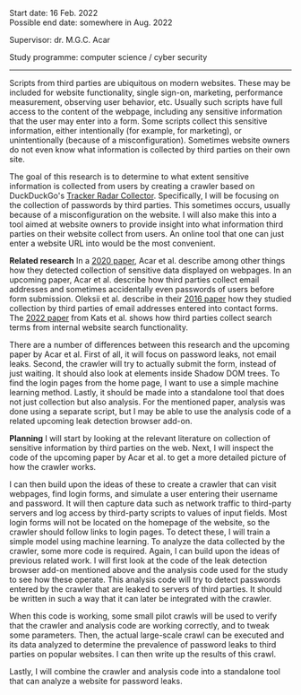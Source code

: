 Start date: 16 Feb. 2022<br>Possible end date: somewhere in Aug. 2022

Supervisor: dr. M.G.C. Acar

Study programme: computer science / cyber security

---

Scripts from third parties are ubiquitous on modern websites. These may be included for website functionality, single sign-on, marketing, performance measurement, observing user behavior, etc. Usually such scripts have full access to the content of the webpage, including any sensitive information that the user may enter into a form. Some scripts collect this sensitive information, either intentionally (for example, for marketing), or unintentionally (because of a misconfiguration). Sometimes website owners do not even know what information is collected by third parties on their own site.

The goal of this research is to determine to what extent sensitive information is collected from users by creating a crawler based on DuckDuckGo's [Tracker Radar Collector][tracker-radar-collector]. Specifically, I will be focusing on the collection of passwords by third parties. This sometimes occurs, usually because of a misconfiguration on the website. I will also make this into a tool aimed at website owners to provide insight into what information third parties on their website collect from users. An online tool that one can just enter a website URL into would be the most convenient.

[tracker-radar-collector]: https://github.com/duckduckgo/tracker-radar-collector

**Related research**
In a [2020 paper][no-boundaries], Acar et al. describe among other things how they detected collection of sensitive data displayed on webpages. In an upcoming paper, Acar et al. describe how third parties collect email addresses and sometimes accidentally even passwords of users before form submission. Oleksii et al. describe in their [2016 paper][contact-us] how they studied collection by third parties of email addresses entered into contact forms. The [2022 paper][jelly-beans] from Kats et al. shows how third parties collect search terms from internal website search functionality.

There are a number of differences between this research and the upcoming paper by Acar et al. First of all, it will focus on password leaks, not email leaks. Second, the crawler will try to actually submit the form, instead of just waiting. It should also look at elements inside Shadow DOM trees. To find the login pages from the home page, I want to use a simple machine learning method. Lastly, it should be made into a standalone tool that does not just collection but also analysis. For the mentioned paper, analysis was done using a separate script, but I may be able to use the analysis code of a related upcoming leak detection browser add-on.

[no-boundaries]: https://doi.org/10.2478/popets-2020-0070
[contact-us]: https://doi.org/10.1515/popets-2015-0028
[jelly-beans]: https://doi.org/10.2478/popets-2022-0053

**Planning**
I will start by looking at the relevant literature on collection of sensitive information by third parties on the web.
Next, I will inspect the code of the upcoming paper by Acar et al. to get a more detailed picture of how the crawler works.

I can then build upon the ideas of these to create a crawler that can visit webpages, find login forms, and simulate a user entering their username and password. It will then capture data such as network traffic to third-party servers and log access by third-party scripts to values of input fields. Most login forms will not be located on the homepage of the website, so the crawler should follow links to login pages. To detect these, I will train a simple model using machine learning.
To analyze the data collected by the crawler, some more code is required. Again, I can build upon the ideas of previous related work. I will first look at the code of the leak detection browser add-on mentioned above and the analysis code used for the study to see how these operate. This analysis code will try to detect passwords entered by the crawler that are leaked to servers of third parties. It should be written in such a way that it can later be integrated with the crawler.

When this code is working, some small pilot crawls will be used to verify that the crawler and analysis code are working correctly, and to tweak some parameters.
Then, the actual large-scale crawl can be executed and its data analyzed to determine the prevalence of password leaks to third parties on popular websites.
I can then write up the results of this crawl.

Lastly, I will combine the crawler and analysis code into a standalone tool that can analyze a website for password leaks.
